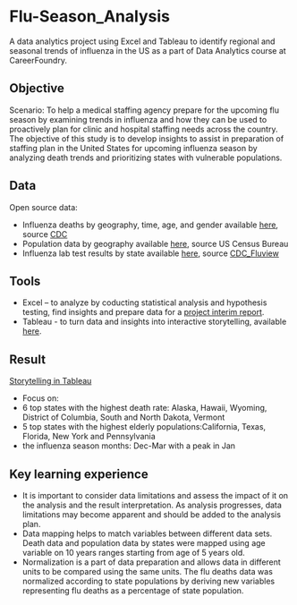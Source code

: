 # Flu-Season_Analysis
A data analytics project using Excel and Tableau to identify regional and seasonal trends of influenza in the US as a part of Data Analytics course at CareerFoundry.

## Objective
Scenario: To help a medical staffing agency prepare for the upcoming flu season by examining trends in influenza and how they can be used to proactively plan for clinic and hospital staffing needs across the country. The objective of this study is to develop insights to assist in preparation of staffing plan in the United States for upcoming influenza season by analyzing death trends and prioritizing states with vulnerable populations.

## Data 
Open source data:
- Influenza deaths by geography, time, age, and gender available [here](https://coach-courses-us.s3.amazonaws.com/public/courses/da_program/CDC_Influenza_Deaths_edited.xlsx), source [CDC](https://wonder.cdc.gov/ucd-icd10.html)
- Population data by geography available [here](https://coach-courses-us.s3.amazonaws.com/public/courses/data-immersion/A1-A2_Influenza_Project/Census_Population_transformed_202101.csv), source US Census Bureau
- Influenza lab test results by state available [here](https://coach-courses-us.s3.amazonaws.com/public/courses/data-immersion/A1-A2_Influenza_Project/CDC_Influenza_Visits.xlsx), source [CDC_Fluview](https://gis.cdc.gov/grasp/fluview/fluportaldashboard.html)

## Tools
- Excel – to analyze by coducting statistical analysis and hypothesis testing, find insights and prepare data for a [project interim report](https://github.com/Smologonova/Flu-Season_Analysis/blob/main/Interim%20report_Flu%20Season.pdf).
- Tableau - to turn data and insights into interactive storytelling, available [here](https://public.tableau.com/app/profile/iryna.smologonova/viz/Preparingforinfluenzaseason/PreparationtoupcominginfluenzaseasonintheUS).

## Result 
[Storytelling in Tableau](https://public.tableau.com/app/profile/iryna.smologonova/viz/Preparingforinfluenzaseason/PreparationtoupcominginfluenzaseasonintheUS?publish=yes)
- Focus on:
- 6 top states with the highest death rate: Alaska, Hawaii, Wyoming, District of Columbia, South and North Dakota, Vermont
- 5 top states with the highest elderly populations:California, Texas, Florida, New York and  Pennsylvania
- the influenza season months: Dec-Mar with a peak in Jan

## Key learning experience
- It is important to consider data limitations and assess the impact of it on the analysis and the result interpretation. As analysis progresses, data limitations may become apparent and should be added to the analysis plan.
- Data mapping helps to match variables between different data sets. Death data and population data by states were mapped using age variable on 10 years ranges starting from age of 5 years old.
- Normalization is a part of data preparation and allows data in different units to be compared using the same units. The flu deaths data was normalized according to state populations by deriving new variables representing flu deaths as a percentage of state population.
